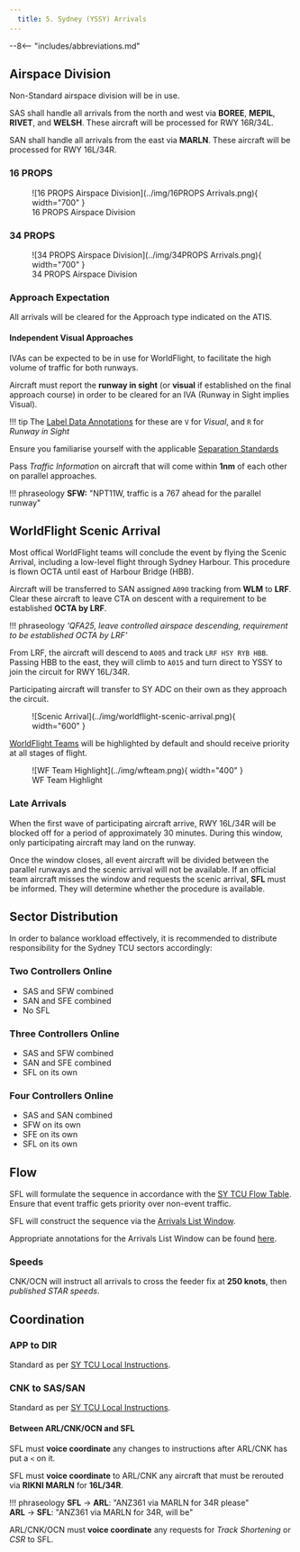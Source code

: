 ```yaml
---
  title: 5. Sydney (YSSY) Arrivals
---
```


--8<-- "includes/abbreviations.md"

## Airspace Division
Non-Standard airspace division will be in use.

SAS shall handle all arrivals from the north and west via **BOREE**, **MEPIL**, **RIVET**, and **WELSH**. These aircraft will be processed for RWY 16R/34L.

SAN shall handle all arrivals from the east via **MARLN**. These aircraft will be processed for RWY 16L/34R.

### 16 PROPS

<figure markdown>
![16 PROPS Airspace Division](../img/16PROPS Arrivals.png){ width="700" }
  <figcaption>16 PROPS Airspace Division</figcaption>
</figure>

### 34 PROPS

<figure markdown>
![34 PROPS Airspace Division](../img/34PROPS Arrivals.png){ width="700" }
  <figcaption>34 PROPS Airspace Division</figcaption>
</figure>

### Approach Expectation
All arrivals will be cleared for the Approach type indicated on the ATIS.

#### Independent Visual Approaches
IVAs can be expected to be in use for WorldFlight, to facilitate the high volume of traffic for both runways.

Aircraft must report the **runway in sight** (or **visual** if established on the final approach course) in order to be cleared for an IVA (Runway in Sight implies Visual).

!!! tip
    The [Label Data Annotations](../../../../../../client/annotations/#miscellaneous) for these are `V` for *Visual*, and `R` for *Runway in Sight*

Ensure you familiarise yourself with the applicable [Separation Standards](../../../../../../separation-standards/parallelapps/#independent-visual-approaches)

Pass *Traffic Information* on aircraft that will come within **1nm** of each other on parallel approaches.

!!! phraseology
    **SFW:** "NPT11W, traffic is a 767 ahead for the parallel runway"

## WorldFlight Scenic Arrival
Most offical WorldFlight teams will conclude the event by flying the Scenic Arrival, including a low-level flight through Sydney Harbour. This procedure is flown OCTA until east of Harbour Bridge (HBB).

Aircraft will be transferred to SAN assigned `A090` tracking from **WLM** to **LRF**. Clear these aircraft to leave CTA on descent with a requirement to be established **OCTA by LRF**.

!!! phraseology
    *'QFA25, leave controlled airspace descending, requirement to be established OCTA by LRF'*

From LRF, the aircraft will descend to `A005` and track `LRF HSY RYB HBB`. Passing HBB to the east, they will climb to `A015` and turn direct to YSSY to join the circuit for RWY 16L/34R. 

Participating aircraft will transfer to SY ADC on their own as they approach the circuit.

<figure markdown>
![Scenic Arrival](../img/worldflight-scenic-arrival.png){ width="600" }
</figure>

[WorldFlight Teams](../../../../#official-team-callsigns) will be highlighted by default and should receive priority at all stages of flight.

<figure markdown>
![WF Team Highlight](../img/wfteam.png){ width="400" }
<figcaption>WF Team Highlight</figcaption>
</figure>

### Late Arrivals
When the first wave of participating aircraft arrive, RWY 16L/34R will be blocked off for a period of approximately 30 minutes. During this window, only participating aircraft may land on the runway.

Once the window closes, all event aircraft will be divided between the parallel runways and the scenic arrival will not be available. If an official team aircraft misses the window and requests the scenic arrival, **SFL** must be informed. They will determine whether the procedure is available.

## Sector Distribution
In order to balance workload effectively, it is recommended to distribute responsibility for the Sydney TCU sectors accordingly:

### Two Controllers Online

- SAS and SFW combined
- SAN and SFE combined
- No SFL

### Three Controllers Online

- SAS and SFW combined
- SAN and SFE combined
- SFL on its own

### Four Controllers Online

- SAS and SAN combined
- SFW on its own
- SFE on its own
- SFL on its own

## Flow
SFL will formulate the sequence in accordance with the [SY TCU Flow Table](../../../../../../terminal/sydney/#flow). Ensure that event traffic gets priority over non-event traffic.

SFL will construct the sequence via the [Arrivals List Window](../../../../../../controller-skills/sequencing/#arrivals-list).

Appropriate annotations for the Arrivals List Window can be found [here](../../../../../../client/annotations/#sequencingflow).

### Speeds
CNK/OCN will instruct all arrivals to cross the feeder fix at **250 knots**, then *published STAR speeds*.

## Coordination
### APP to DIR
Standard as per [SY TCU Local Instructions](../../../../../../terminal/sydney/#app-dir).

### CNK to SAS/SAN
Standard as per [SY TCU Local Instructions](../../../../../../terminal/sydney/#arrivals).

#### Between ARL/CNK/OCN and SFL
SFL must **voice coordinate** any changes to instructions after ARL/CNK has put a `<` on it.

SFL must **voice coordinate** to ARL/CNK any aircraft that must be rerouted via **RIKNI MARLN** for **16L/34R**.

!!! phraseology
    <span class="hotline">**SFL** -> **ARL**</span>: "ANZ361 via MARLN for 34R please"  
    <span class="hotline">**ARL** -> **SFL**</span>: "ANZ361 via MARLN for 34R, will be"  

ARL/CNK/OCN must **voice coordinate** any requests for *Track Shortening* or *CSR* to SFL.